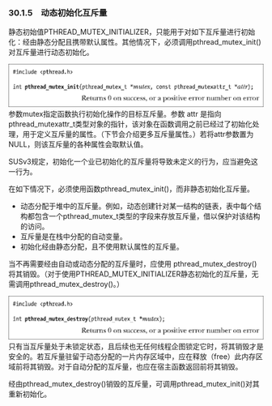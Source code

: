 ### 30.1.5　动态初始化互斥量

静态初始值PTHREAD_MUTEX_INITIALIZER，只能用于对如下互斥量进行初始化：经由静态分配且携带默认属性。其他情况下，必须调用pthread_mutex_init()对互斥量进行动态初始化。



![801.png](../images/801.png)
参数mutex指定函数执行初始化操作的目标互斥量。参数 attr 是指向pthread_mutexattr_t类型对象的指针，该对象在函数调用之前已经过了初始化处理，用于定义互斥量的属性。（下节会介绍更多互斥量属性。）若将attr参数置为NULL，则该互斥量的各种属性会取默认值。

SUSv3规定，初始化一个业已初始化的互斥量将导致未定义的行为，应当避免这一行为。

在如下情况下，必须使用函数pthread_mutex_init()，而非静态初始化互斥量。

+ 动态分配于堆中的互斥量。例如，动态创建针对某一结构的链表，表中每个结构都包含一个pthread_mutex_t类型的字段来存放互斥量，借以保护对该结构的访问。
+ 互斥量是在栈中分配的自动变量。
+ 初始化经由静态分配，且不使用默认属性的互斥量。

当不再需要经由自动或动态分配的互斥量时，应使用 pthread_mutex_destroy()将其销毁。（对于使用PTHREAD_MUTEX_INITIALIZER静态初始化的互斥量，无需调用pthread_mutex_destroy()。）



![802.png](../images/802.png)
只有当互斥量处于未锁定状态，且后续也无任何线程企图锁定它时，将其销毁才是安全的。若互斥量驻留于动态分配的一片内存区域中，应在释放（free）此内存区域前将其销毁。对于自动分配的互斥量，也应在宿主函数返回前将其销毁。

经由pthread_mutex_destroy()销毁的互斥量，可调用pthread_mutex_init()对其重新初始化。

